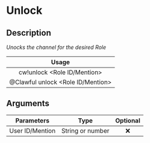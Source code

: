 # Unlock

## Description

_Unocks the channel for the desired Role_

| Usage |
| :---: |
| cw!unlock &lt;Role ID/Mention&gt; |
| @Clawful unlock &lt;Role ID/Mention&gt; |

## Arguments

| Parameters | Type | Optional |
| :---: | :---: | :---: |
| User ID/Mention | String or number | ❌ |

